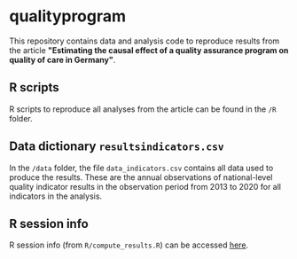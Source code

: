 # qualityprogram
This repository contains data and analysis code to reproduce results from the article **"Estimating the causal effect of a quality assurance program on quality of care in Germany"**.

## R scripts
R scripts to reproduce all analyses from the article can be found in the `/R` folder. 

## Data dictionary `resultsindicators.csv`

In the `/data` folder, the file `data_indicators.csv` contains all data used to produce the results. These are the annual observations of national-level quality indicator results in the observation period from 2013 to 2020 for all indicators in the analysis.

## R session info

R session info (from `R/compute_results.R`) can be accessed <a href="sessionInfo.txt">here</a>.

